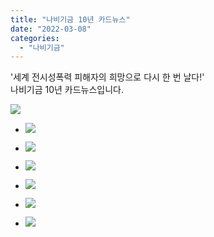 ```yaml
---
title: "나비기금 10년 카드뉴스"
date: "2022-03-08"
categories: 
  - "나비기금"
---
```


'세계 전시성폭력 피해자의 희망으로 다시 한 번 날다!'  
나비기금 10년 카드뉴스입니다.

![](https://womenandwar.net/kr/wp-content/uploads/2022/03/001-1024x1024.png)

- ![](https://womenandwar.net/kr/wp-content/uploads/2022/03/002-1-1024x1024.png)
    
- ![](https://womenandwar.net/kr/wp-content/uploads/2022/03/003-1-1024x1024.png)
    
- ![](https://womenandwar.net/kr/wp-content/uploads/2022/03/004-1-1024x1024.png)
    
- ![](https://womenandwar.net/kr/wp-content/uploads/2022/03/005-1-1024x1024.png)
    
- ![](https://womenandwar.net/kr/wp-content/uploads/2022/03/006-1-1024x1024.png)
    
- ![](https://womenandwar.net/kr/wp-content/uploads/2022/03/007-1-1024x1024.png)
